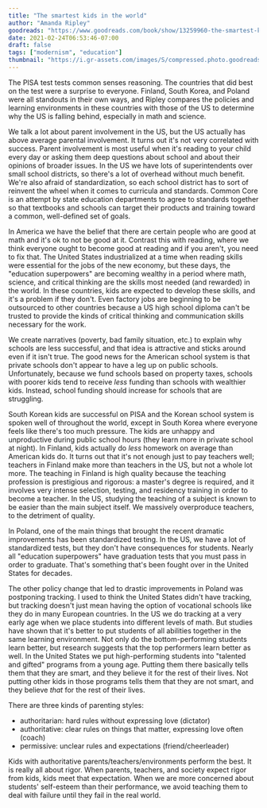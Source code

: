 ```yaml
---
title: "The smartest kids in the world"
author: "Amanda Ripley"
goodreads: "https://www.goodreads.com/book/show/13259960-the-smartest-kids-in-the-world"
date: 2021-02-24T06:53:46-07:00
draft: false
tags: ["modernism", "education"]
thumbnail: "https://i.gr-assets.com/images/S/compressed.photo.goodreads.com/books/1408912974l/13259960.jpg"
---
```


The PISA test tests common senses reasoning. The countries that did best on the test were a surprise to everyone. Finland, South Korea, and Poland were all standouts in their own ways, and Ripley compares the policies and learning environments in these countries with those of the US to determine why the US is falling behind, especially in math and science.

We talk a lot about parent involvement in the US, but the US actually has above average parental involvement. It turns out it's not very correlated with success. Parent involvement is most useful when it's reading to your child every day or asking them deep questions about school and about their opinions of broader issues. In the US we have lots of superintendents over small school districts, so there's a lot of overhead without much benefit. We're also afraid of standardization, so each school district has to sort of reinvent the wheel when it comes to curricula and standards. Common Core is an attempt by state education departments to agree to standards together so that textbooks and schools can target their products and training toward a common, well-defined set of goals.

In America we have the belief that there are certain people who are good at math and it's ok to not be good at it. Contrast this with reading, where we think everyone ought to become good at reading and if you aren't, you need to fix that. The United States industrialized at a time when reading skills were essential for the jobs of the new economy, but these days, the "education superpowers" are becoming wealthy in a period where math, science, and critical thinking are the skills most needed (and rewarded) in the world. In these countries, kids are expected to develop these skills, and it's a problem if they don't. Even factory jobs are beginning to be outsourced to other countries because a US high school diploma can't be trusted to provide the kinds of critical thinking and communication skills necessary for the work.

We create narratives (poverty, bad family situation, etc.) to explain why schools are less successful, and that idea is attractive and sticks around even if it isn't true. The good news for the American school system is that private schools don't appear to have a leg up on public schools. Unfortunately, because we fund schools based on property taxes, schools with poorer kids tend to receive *less* funding than schools with wealthier kids. Instead, school funding should increase for schools that are struggling.

South Korean kids are successful on PISA and the Korean school system is spoken well of throughout the world, except in South Korea where everyone feels like there's too much pressure. The kids are unhappy and unproductive during public school hours (they learn more in private school at night). In Finland, kids actually do *less* homework on average than American kids do. It turns out that it's not enough just to pay teachers well; teachers in Finland make more than teachers in the US, but not a whole lot more. The teaching in Finland is high quality because the teaching profession is prestigious and rigorous: a master's degree is required, and it involves very intense selection, testing, and residency training in order to become a teacher. In the US, studying the teaching of a subject is known to be easier than the main subject itself. We massively overproduce teachers, to the detriment of quality.

In Poland, one of the main things that brought the recent dramatic improvements has been standardized testing. In the US, we have a lot of standardized tests, but they don't have consequences for students. Nearly all "education superpowers" have graduation tests that you must pass in order to graduate. That's something that's been fought over in the United States for decades.

The other policy change that led to drastic improvements in Poland was postponing tracking. I used to think the United States didn't have tracking, but tracking doesn't just mean having the option of vocational schools like they do in many European countries. In the US we do tracking at a very early age when we place students into different levels of math. But studies have shown that it's better to put students of all abilities together in the same learning environment. Not only do the bottom-performing students learn better, but research suggests that the top performers learn better as well. In the United States we put high-performing students into "talented and gifted" programs from a young age. Putting them there basically tells them that they are smart, and they believe it for the rest of their lives. Not putting other kids in those programs tells them that they are not smart, and they believe *that* for the rest of their lives.

There are three kinds of parenting styles:

- authoritarian: hard rules without expressing love (dictator)
- authoritative: clear rules on things that matter, expressing love often (coach)
- permissive: unclear rules and expectations (friend/cheerleader)

Kids with authoritative parents/teachers/environments perform the best. It is really all about rigor. When parents, teachers, and society expect rigor from kids, kids meet that expectation. When we are more concerned about students' self-esteem than their performance, we avoid teaching them to deal with failure until they fail in the real world.
